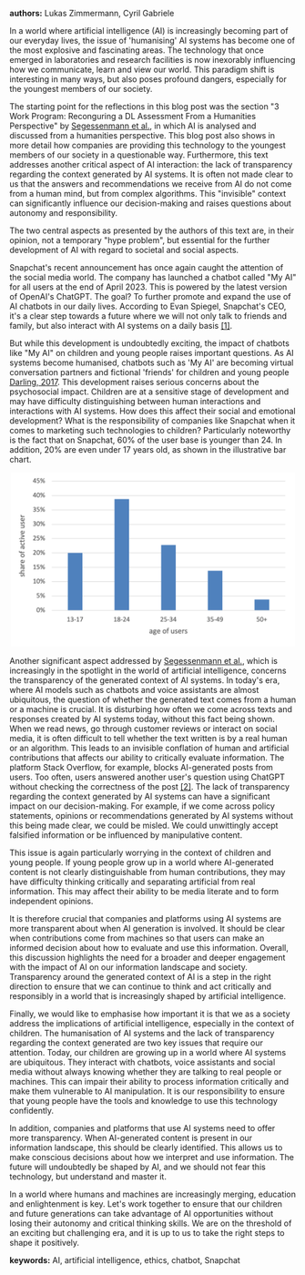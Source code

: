 **authors:** Lukas Zimmermann, Cyril Gabriele

In a world where artificial intelligence (AI) is increasingly becoming part of our everyday lives, the issue of 'humanising' AI systems has become one of the most explosive and fascinating areas. The technology that once emerged in laboratories and research facilities is now inexorably influencing how we communicate, learn and view our world. This paradigm shift is interesting in many ways, but also poses profound dangers, especially for the youngest members of our society.

The starting point for the reflections in this blog post was the section "3 Work Program: Reconguring a DL Assessment From a Humanities Perspective" by [Segessenmann et al.](https://dx.doi.org/10.2139/ssrn.4554234), in which AI is analysed and discussed from a humanities perspective.
This blog post also shows in more detail how companies are providing this technology to the youngest members of our society in a questionable way.
Furthermore, this text addresses another critical aspect of AI interaction: the lack of transparency regarding the context generated by AI systems. It is often not made clear to us that the answers and recommendations we receive from AI do not come from a human mind, but from complex algorithms. This "invisible" context can significantly influence our decision-making and raises questions about autonomy and responsibility.

The two central aspects as presented by the authors of this text are, in their opinion, not a temporary "hype problem", but essential for the further development of AI with regard to societal and social aspects.

Snapchat's recent announcement has once again caught the attention of the social media world. The company has launched a chatbot called "My AI" for all users at the end of April 2023. This is powered by the latest version of OpenAI's ChatGPT. The goal? To further promote and expand the use of AI chatbots in our daily lives. According to Evan Spiegel, Snapchat's CEO, it's a clear step towards a future where we will not only talk to friends and family, but also interact with AI systems on a daily basis [[1]](https://www.theverge.com/2023/2/27/23614959/snapchat-my-ai-chatbot-chatgpt-openai-plus-subscription). 

But while this development is undoubtedly exciting, the impact of chatbots like "My AI" on children and young people raises important questions.
As AI systems become humanised, chatbots such as 'My AI' are becoming virtual conversation partners and fictional 'friends' for children and young people [Darling, 2017](https://doi.org/10.1093/oso/9780190652951.003.0012). This development raises serious concerns about the psychosocial impact. Children are at a sensitive stage of development and may have difficulty distinguishing between human interactions and interactions with AI systems. How does this affect their social and emotional development? What is the responsibility of companies like Snapchat when it comes to marketing such technologies to children?
Particularly noteworthy is the fact that on Snapchat, 60% of the user base is younger than 24. In addition, 20% are even under 17 years old, as shown in the illustrative bar chart.

<p align="center">
  <img src="./docs/assets/images/SnapchatUserDiagramAIBlogbeitrag.png" alt="drawing" width="500"/>
</p>

Another significant aspect addressed by [Segessenmann et al.](https://dx.doi.org/10.2139/ssrn.4554234), which is increasingly in the spotlight in the world of artificial intelligence, concerns the transparency of the generated context of AI systems. In today's era, where AI models such as chatbots and voice assistants are almost ubiquitous, the question of whether the generated text comes from a human or a machine is crucial.
It is disturbing how often we come across texts and responses created by AI systems today, without this fact being shown. When we read news, go through customer reviews or interact on social media, it is often difficult to tell whether the text written is by a real human or an algorithm. This leads to an invisible conflation of human and artificial contributions that affects our ability to critically evaluate information. The platform Stack Overflow, for example, blocks AI-generated posts from users. Too often, users answered another user's question using ChatGPT without checking the correctness of the post [[2]](https://www.zdnet.com/article/stack-overflow-temporarily-bans-answers-from-openais-chatgpt-chatbot/). 
The lack of transparency regarding the context generated by AI systems can have a significant impact on our decision-making. For example, if we come across policy statements, opinions or recommendations generated by AI systems without this being made clear, we could be misled. We could unwittingly accept falsified information or be influenced by manipulative content.

This issue is again particularly worrying in the context of children and young people. If young people grow up in a world where AI-generated content is not clearly distinguishable from human contributions, they may have difficulty thinking critically and separating artificial from real information. This may affect their ability to be media literate and to form independent opinions.

It is therefore crucial that companies and platforms using AI systems are more transparent about when AI generation is involved. It should be clear when contributions come from machines so that users can make an informed decision about how to evaluate and use this information.
Overall, this discussion highlights the need for a broader and deeper engagement with the impact of AI on our information landscape and society. Transparency around the generated context of AI is a step in the right direction to ensure that we can continue to think and act critically and responsibly in a world that is increasingly shaped by artificial intelligence.

Finally, we would like to emphasise how important it is that we as a society address the implications of artificial intelligence, especially in the context of children. The humanisation of AI systems and the lack of transparency regarding the context generated are two key issues that require our attention.
Today, our children are growing up in a world where AI systems are ubiquitous. They interact with chatbots, voice assistants and social media without always knowing whether they are talking to real people or machines. This can impair their ability to process information critically and make them vulnerable to AI manipulation. It is our responsibility to ensure that young people have the tools and knowledge to use this technology confidently.

In addition, companies and platforms that use AI systems need to offer more transparency. When AI-generated content is present in our information landscape, this should be clearly identified. This allows us to make conscious decisions about how we interpret and use information.
The future will undoubtedly be shaped by AI, and we should not fear this technology, but understand and master it.

In a world where humans and machines are increasingly merging, education and enlightenment is key. Let's work together to ensure that our children and future generations can take advantage of AI opportunities without losing their autonomy and critical thinking skills. We are on the threshold of an exciting but challenging era, and it is up to us to take the right steps to shape it positively.

**keywords:** AI, artificial intelligence, ethics, chatbot, Snapchat

